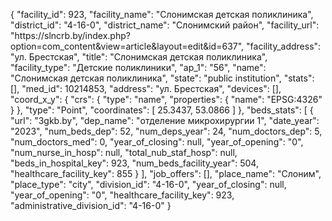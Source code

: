 {
    "facility_id": 923,
    "facility_name": "Слонимская детская поликлиника",
    "district_id": "4-16-0",
    "district_name": "Слонимский район",
    "facility_url": "https:\/\/slncrb.by\/index.php?option=com_content&view=article&layout=edit&id=637",
    "facility_address": "ул. Брестская",
    "title": "Слонимская детская поликлиника",
    "facility_type": "Детские поликлиники",
    "ap_1": "56",
    "name": "Слонимская детская поликлиника",
    "state": "public institution",
    "stats": [],
    "med_id": 10214853,
    "address": "ул. Брестская",
    "devices": [],
    "coord_x_y": {
        "crs": {
            "type": "name",
            "properties": {
                "name": "EPSG:4326"
            }
        },
        "type": "Point",
        "coordinates": [
            25.3437,
            53.0866
        ]
    },
    "beds_stats": [
        {
            "url": "3gkb.by",
            "dep_name": "отделение микрохирургии 1",
            "date_year": "2023",
            "num_beds_dep": 52,
            "num_deps_year": 24,
            "num_doctors_dep": 5,
            "num_doctors_med": 0,
            "year_of_closing": null,
            "year_of_opening": "0",
            "num_nurse_in_hosp": null,
            "total_nub_staf_hosp": null,
            "beds_in_hospital_key": 923,
            "num_beds_facility_year": 504,
            "healthcare_facility_key": 855
        }
    ],
    "job_offers": [],
    "place_name": "Слоним",
    "place_type": "city",
    "division_id": "4-16-0",
    "year_of_closing": null,
    "year_of_opening": "0",
    "healthcare_facility_key": 923,
    "administrative_division_id": "4-16-0"
}